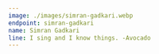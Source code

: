 ```yaml
---
image: ./images/simran-gadkari.webp
endpoint: simran-gadkari
name: Simran Gadkari
line: I sing and I know things. -Avocado
---
```

